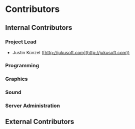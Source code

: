 # Contributors

## Internal Contributors

### Project Lead

  - Justin Künzel ([http://jukusoft.com](http://jukusoft.com))

### Programming

### Graphics

### Sound

### Server Administration

## External Contributors

